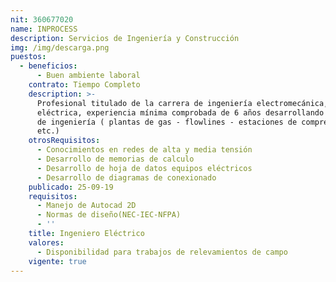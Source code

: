 ```yaml
---
nit: 360677020
name: INPROCESS
description: Servicios de Ingeniería y Construcción
img: /img/descarga.png
puestos:
  - beneficios:
      - Buen ambiente laboral
    contrato: Tiempo Completo
    description: >-
      Profesional titulado de la carrera de ingeniería electromecánica,
      eléctrica, experiencia mínima comprobada de 6 años desarrollando trabajos
      de ingeniería ( plantas de gas - flowlines - estaciones de compresiones
      etc.)
    otrosRequisitos:
      - Conocimientos en redes de alta y media tensión
      - Desarrollo de memorias de calculo
      - Desarrollo de hoja de datos equipos eléctricos
      - Desarrollo de diagramas de conexionado
    publicado: 25-09-19
    requisitos:
      - Manejo de Autocad 2D
      - Normas de diseño(NEC-IEC-NFPA)
      - ''
    title: Ingeniero Eléctrico
    valores:
      - Disponibilidad para trabajos de relevamientos de campo
    vigente: true
---
```


